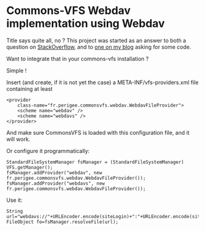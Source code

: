 Commons-VFS Webdav implementation using Webdav
=====

Title says quite all, no ? This project was started as an answer to both a question on [StackOverflow](http://stackoverflow.com/q/9920816/15619), and to [one on my blog](http://riduidel.wordpress.com/2013/02/12/commons-vfs/#comment-255) asking for some code.

Want to integrate that in your commons-vfs installation ?

Simple !

Insert (and create, if it is not yet the case) a META-INF/vfs-providers.xml file containing at least

	<provider
		class-name="fr.perigee.commonsvfs.webdav.WebdavFileProvider">
		<scheme name="webdav" />
		<scheme name="webdavs" />
	</provider>

And make sure CommonsVFS is loaded with this configuration file, and it will work.


Or configure it programmatically:

	StandardFileSystemManager fsManager = (StandardFileSystemManager) VFS.getManager();
	fsManager.addProvider("webdav", new fr.perigee.commonsvfs.webdav.WebdavFileProvider());
	fsManager.addProvider("webdavs", new fr.perigee.commonsvfs.webdav.WebdavFileProvider());

Use it:

	String url="webdavs://"+URLEncoder.encode(siteLogin)+":"+URLEncoder.encode(sitePasswd)+"@"+siteHost+resourcePath;
	FileObject fo=fsManager.resolveFile(url);
